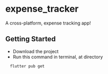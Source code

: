 # expense_tracker

A cross-platform, expense tracking app!

## Getting Started
+ Download the project
+ Run this command in terminal, at directory
```terminal
  flutter pub get
 ```
